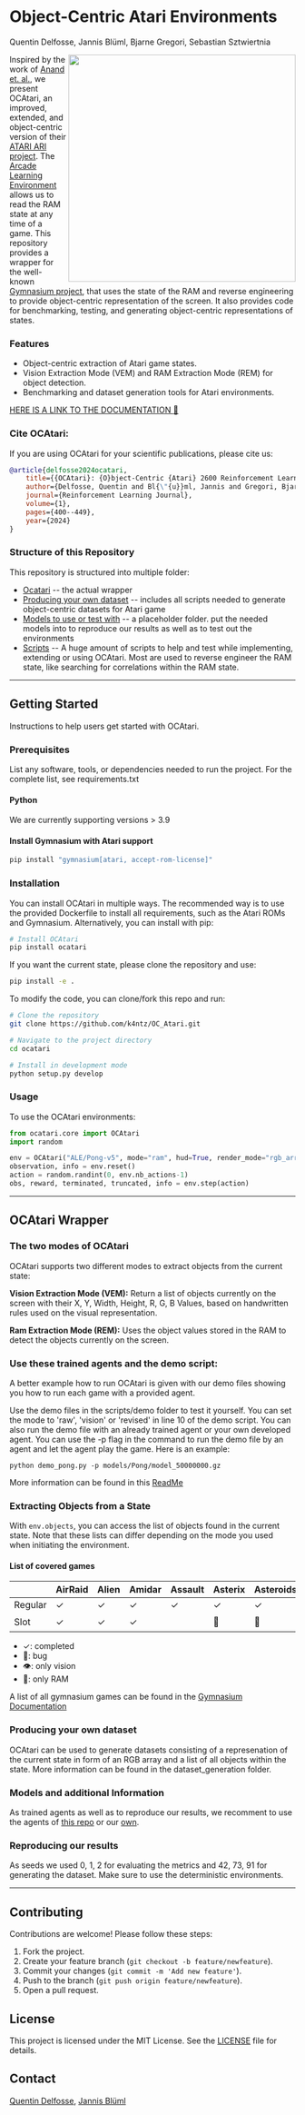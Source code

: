 # Object-Centric Atari Environments
Quentin Delfosse, Jannis Blüml, Bjarne Gregori, Sebastian Sztwiertnia



<img style="float: right;" width="400px" align="right" src="docs/_static/kangaroo.png">

Inspired by the work of [Anand et. al.](https://arxiv.org/abs/1906.08226), we present OCAtari, an improved, extended, and object-centric version of their [ATARI ARI project](https://github.com/mila-iqia/atari-representation-learning). The [Arcade Learning Environment](https://github.com/mgbellemare/Arcade-Learning-Environment) allows us to read the RAM state at any time of a game. This repository provides a wrapper for the well-known [Gymnasium project](https://github.com/Farama-Foundation/Gymnasium), that uses the state of the RAM and reverse engineering to provide object-centric representation of the screen. It also provides code for benchmarking, testing, and generating object-centric representations of states.

### Features
- Object-centric extraction of Atari game states.
- Vision Extraction Mode (VEM) and RAM Extraction Mode (REM) for object detection.
- Benchmarking and dataset generation tools for Atari environments.

[HERE IS A LINK TO THE DOCUMENTATION  :bookmark_tabs:](https://oc-atari.readthedocs.io/en/latest/)

### Cite OCAtari:
If you are using OCAtari for your scientific publications, please cite us:
```bibtex
@article{delfosse2024ocatari,
    title={{OCAtari}: {O}bject-Centric {Atari} 2600 Reinforcement Learning Environments},
    author={Delfosse, Quentin and Bl{\"{u}}ml, Jannis and Gregori, Bjarne and Sztwiertnia, Sebastian and Kersting, Kristian},
    journal={Reinforcement Learning Journal},
    volume={1},
    pages={400--449},
    year={2024}
}
```

### Structure of this Repository
This repository is structured into multiple folder:
- [Ocatari](ocatari/) -- the actual wrapper
- [Producing your own dataset](dataset_generation/) -- includes all scripts needed to generate object-centric datasets for Atari game
- [Models to use or test with](models/) -- a placeholder folder. put the needed models into to reproduce our results as well as to test out the environments
- [Scripts](scripts/) -- A huge amount of scripts to help and test while implementing, extending or using OCAtari. 
Most are used to reverse engineer the RAM state, like searching for correlations within the RAM state.

---

## Getting Started
Instructions to help users get started with OCAtari.

### Prerequisites
List any software, tools, or dependencies needed to run the project.
For the complete list, see requirements.txt

#### Python
We are currently supporting versions > 3.9

#### Install Gymnasium with Atari support
```sh
pip install "gymnasium[atari, accept-rom-license]"
```

### Installation
You can install OCAtari in multiple ways. The recommended way is to use the provided Dockerfile to install all requirements, such as the Atari ROMs and Gymnasium.
Alternatively, you can install with pip:
```sh
# Install OCAtari
pip install ocatari
```

If you want the current state, please clone the repository and use:

```sh
pip install -e .
```

To modify the code, you can clone/fork this repo and run:

```sh
# Clone the repository
git clone https://github.com/k4ntz/OC_Atari.git

# Navigate to the project directory
cd ocatari

# Install in development mode
python setup.py develop
```

### Usage
To use the OCAtari environments:

```python
from ocatari.core import OCAtari
import random

env = OCAtari("ALE/Pong-v5", mode="ram", hud=True, render_mode="rgb_array")
observation, info = env.reset()
action = random.randint(0, env.nb_actions-1)
obs, reward, terminated, truncated, info = env.step(action)
```

---

## OCAtari Wrapper 
### The two modes of OCAtari
OCAtari supports two different modes to extract objects from the current state:

**Vision Extraction Mode (VEM):** Return a list of objects currently on the screen with their X, Y, Width, Height, R, G, B Values, based on handwritten rules used on the visual representation. 

**Ram Extraction Mode (REM):** Uses the object values stored in the RAM to detect the objects currently on the screen.

### Use these trained agents and the demo script:

A better example how to run OCAtari is given with our demo files showing you how to run each game with a provided agent. 

Use the demo files in the scripts/demo folder to test it yourself. You can set the mode to 'raw', 'vision' or 'revised' in line 10 of the demo script.
You can also run the demo file with an already trained agent or your own developed agent. You can use the -p flag in the command to run the demo file by an agent and let the agent play the game.
Here is an example: 

`python demo_pong.py -p models/Pong/model_50000000.gz`

More information can be found in this [ReadMe](scripts/demo/README%20Demos.md)


### Extracting Objects from a State
With `env.objects`, you can access the list of objects found in the current state. Note that these lists can differ depending on the mode you used when initiating the environment.

####  List of covered games
|          |  AirRaid    |  Alien    |  Amidar    |  Assault  |  Asterix  |  Asteroids  |  Atlantis  |  BankHeist  |  BattleZone  |  BeamR.  |  Berzerk  |  Bowling  |  Boxing  |  Breakout  |  Carnival  |  Centipede  |  ChopperC.  |  CrazyC.  |  DemonA.  |  DonkeyK.  |  DoubleDunk  |  FishingD.  |  Freeway | Frogger |  Frostbite  |  Gopher  |  Hero  |  IceHockey  |  Jamesbond  |  Kangaroo  | KeystoneK.  |  Krull  |   KungFuMaster  |Montezum.  |  MsPacman  |  NameThisGame  |  Pacman  |  Pitfall  |  Pitfall2 |  Pong  |  Pooyan  |  PrivateE.  |  Q*Bert  |  RiverRaid  |  RoadR.  |  Robotank  |  Seaquest  |  Skiing  |  SpaceInv.  |  StarGunner  |  Tennis   |  TimePilot  |  UpNDown  |  Venture  |  VideoP.  |  YarsR.  |
| -------- |  ---------  |  -------  |  --------  |  -------  |  -------  |  ---------  |  --------  |  ---------  |  ----------  |  ------  |  -------  |  -------  |  ------  |  --------  |  --------  |  ---------  |  ---------  |  -------  |  -------  |  --------  |  ----------  |  ---------  |  ------- | ------- |  ---------  |  ------  |  ----  |  ---------  |  ---------  |  --------  |  ---------- |  -----  |  ---------  |  --------  |  ------  |  -------  |  -------  |  ----  |  ------  |  ---------  |  ------  |  ---------  |  ------  |  --------  |  ------  |  ---------  |  -------  |  ---------  |  -------  |  -------  |  -------  |  -------  |  ------- |  ------- | ------- | ------- |
|  Regular |  ✓       |  ✓         |  ✓       |  ✓        |  ✓       |  ✓        |  ✓          |  ✓        |  ✓         |  ❌         |  ✓       |  ✓        |  ✓       |  ✓        |  ✓      |  ✓         |  ✓        |  ✓         |  ✓          |  ✓       |  ✓        |  ✓        |  ✓          |  ✓          |  ✓       |      ✓         |  ✓          |  ✓       |  ✓        |  ✓        |  ✓         |  ✓         |    ✓        |  ✓      |  ✓         |  ✓         |  ✓      |  ✓        |  ✓        |  ✓    |  ✓    |  ✓       |  ✓         |  ✓       |  ✓         |  ✓       |  ✓        |  ✓       |  ✓         |  ✓        |  ✓         |  ✓        |  ✓        |  ✓        |  ✓       |  ✓       |
|   Slot   |  ✓          |  ✓        |  ✓        |           |  🐏       | 🐏          |  🐏        |  ✓         |              |          |  🐏       |  🐏       |  ✓       |  ✓        |            |             |   ✓         |           |  🐏       |   🐏       |      ✓        |  🐏         |  🐏      |   👁️     |  ✓         | 🐏       |        | 🐏          |    ✓       |  ✓         |   👁️        |   ✓      |  ✓        | 🐏          |  ✓        |  ✓        |          |  ✓       |  ✓        |  ✓     |  ✓       |     ✓       |          |  ✓         |  👁️        | 🐏       |  ✓        |  ✓       |  ✓       |  ✓         |  🐏       |             |           |     ✓      |          |    ✓     |
* ✓: completed
* 🐛: bug 
* 👁️: only vision
* 🐏: only RAM

A list of all gymnasium games can be found in the [Gymnasium Documentation](https://gymnasium.farama.org/environments/atari/)


### Producing your own dataset

OCAtari can be used to generate datasets consisting of a represenation of the current state in form of an RGB array and a list of all objects within the state. 
More information can be found in the dataset_generation folder. 

### Models and additional Information

As trained agents as well as to reproduce our results, we recomment to use the agents of [this repo](https://github.com/floringogianu/atari-agents) or our [own](https://drive.google.com/drive/folders/1oCLc2cyftDFUepVZewt6msA3ZtLFDViG?usp=drive_link).

### Reproducing our results
As seeds we used 0, 1, 2 for evaluating the metrics and 42, 73, 91 for generating the dataset. Make sure to use the deterministic environments.

---

## Contributing
Contributions are welcome! Please follow these steps:

1. Fork the project.
2. Create your feature branch (`git checkout -b feature/newfeature`).
3. Commit your changes (`git commit -m 'Add new feature'`).
4. Push to the branch (`git push origin feature/newfeature`).
5. Open a pull request.

## License
This project is licensed under the MIT License. See the [LICENSE](LICENSE) file for details.

## Contact
[Quentin Delfosse](mailto:quentin.delfosse@tu-darmstadt.de), [Jannis Blüml](mailto:jannis.blueml@tu-darmstadt.de)

